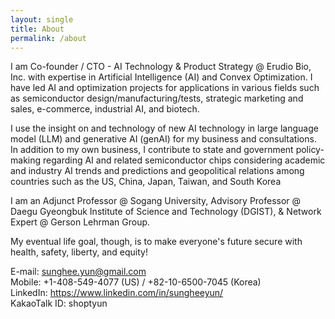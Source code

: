 ```yaml
---
layout: single
title: About
permalink: /about
---
```


<!--div style="font-size:0.9em;"-->
<p>
I am Co-founder / CTO - AI Technology & Product Strategy @ Erudio Bio, Inc. with expertise in Artificial Intelligence (AI) and Convex Optimization. I have led AI and optimization projects for applications in various fields such as semiconductor design/manufacturing/tests, strategic marketing and sales, e-commerce, industrial AI, and biotech.
<!--/span-->

<!--span style="font-size:0.8em;"-->
<p>
I use the insight on and technology of new AI technology in large language model (LLM) and generative AI (genAI) for my business and consultations. In addition to my own business, I contribute to state and government policy-making regarding AI and related semiconductor chips considering academic and industry AI trends and predictions and geopolitical relations among countries such as the US, China, Japan, Taiwan, and South Korea
<!--/span-->

<!--span style="font-size:0.8em;"-->
<p>
I am an Adjunct Professor @ Sogang University, Advisory Professor @ Daegu Gyeongbuk Institute of Science and Technology (DGIST),
& Network Expert @ Gerson Lehrman Group.
<!--/span-->

<!--span style="font-size:0.8em;"-->
<p>
My eventual life goal, though, is to make everyone's future secure with health, safety, liberty, and equity!

<p>
E-mail: <a href="mailto:sunghee.yun@email.com">sunghee.yun@gmail.com</a>
<br>
Mobile: +1-408-549-4077 (US) / +82-10-6500-7045 (Korea)
<br>
LinkedIn: <a href="https://www.linkedin.com/in/sungheeyun/">https://www.linkedin.com/in/sungheeyun/</a>
<br>
KakaoTalk ID: shoptyun

<!--/div-->
